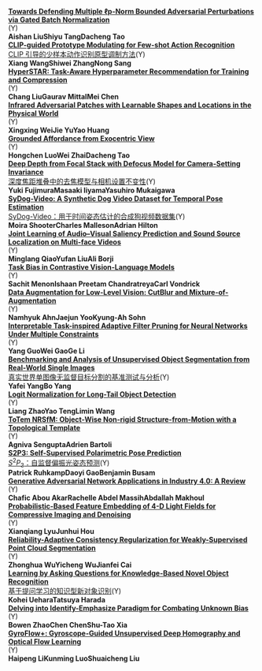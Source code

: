 **[Towards Defending Multiple ℓp-Norm Bounded Adversarial Perturbations via Gated Batch Normalization]( 	https://link.springer.com/article/10.1007/s11263-023-01884-w)**  
[]()(Y)   
**Aishan LiuShiyu TangDacheng Tao**     
**[CLIP-guided Prototype Modulating for Few-shot Action Recognition]( 	https://link.springer.com/article/10.1007/s11263-023-01917-4)**  
[CLIP 引导的少样本动作识别原型调制方法]()(Y)   
**Xiang WangShiwei ZhangNong Sang**     
**[HyperSTAR: Task-Aware Hyperparameter Recommendation for Training and Compression]( 	https://link.springer.com/article/10.1007/s11263-023-01961-0)**  
[]()(Y)   
**Chang LiuGaurav MittalMei Chen**     
**[Infrared Adversarial Patches with Learnable Shapes and Locations in the Physical World]( 	https://link.springer.com/article/10.1007/s11263-023-01963-y)**  
[]()(Y)   
**Xingxing WeiJie YuYao Huang**     
**[Grounded Affordance from Exocentric View]( 	https://link.springer.com/article/10.1007/s11263-023-01962-z)**  
[]()(Y)   
**Hongchen LuoWei ZhaiDacheng Tao**     
**[Deep Depth from Focal Stack with Defocus Model for Camera-Setting Invariance]( 	https://link.springer.com/article/10.1007/s11263-023-01964-x)**  
[深度焦距堆叠中的去焦模型与相机设置不变性]()(Y)   
**Yuki FujimuraMasaaki IiyamaYasuhiro Mukaigawa**     
**[SyDog-Video: A Synthetic Dog Video Dataset for Temporal Pose Estimation]( 	https://link.springer.com/article/10.1007/s11263-023-01946-z)**  
[SyDog-Video：用于时间姿态估计的合成狗视频数据集]()(Y)   
**Moira ShooterCharles MallesonAdrian Hilton**     
**[Joint Learning of Audio–Visual Saliency Prediction and Sound Source Localization on Multi-face Videos]( 	https://link.springer.com/article/10.1007/s11263-023-01950-3)**  
[]()(Y)   
**Minglang QiaoYufan LiuAli Borji**     
**[Task Bias in Contrastive Vision-Language Models]( 	https://link.springer.com/article/10.1007/s11263-023-01945-0)**  
[]()(Y)   
**Sachit MenonIshaan Preetam ChandratreyaCarl Vondrick**     
**[Data Augmentation for Low-Level Vision: CutBlur and Mixture-of-Augmentation]( 	https://link.springer.com/article/10.1007/s11263-023-01970-z)**  
[]()(Y)   
**Namhyuk AhnJaejun YooKyung-Ah Sohn**     
**[Interpretable Task-inspired Adaptive Filter Pruning for Neural Networks Under Multiple Constraints]( 	https://link.springer.com/article/10.1007/s11263-023-01972-x)**  
[]()(Y)   
**Yang GuoWei GaoGe Li**     
**[Benchmarking and Analysis of Unsupervised Object Segmentation from Real-World Single Images]( 	https://link.springer.com/article/10.1007/s11263-023-01973-w)**  
[真实世界单图像无监督目标分割的基准测试与分析]()(Y)   
**Yafei YangBo Yang**     
**[Logit Normalization for Long-Tail Object Detection]( 	https://link.springer.com/article/10.1007/s11263-023-01971-y)**  
[]()(Y)   
**Liang ZhaoYao TengLimin Wang**     
**[ToTem NRSfM: Object-Wise Non-rigid Structure-from-Motion with a Topological Template]( 	https://link.springer.com/article/10.1007/s11263-023-01923-6)**  
[]()(Y)   
**Agniva SenguptaAdrien Bartoli**     
**[S2P3: Self-Supervised Polarimetric Pose Prediction]( 	https://link.springer.com/article/10.1007/s11263-023-01965-w)**  
[$S^2P_3$：自监督偏振光姿态预测]()(Y)   
**Patrick RuhkampDaoyi GaoBenjamin Busam**     
**[Generative Adversarial Network Applications in Industry 4.0: A Review]( 	https://link.springer.com/article/10.1007/s11263-023-01966-9)**  
[]()(Y)   
**Chafic Abou AkarRachelle Abdel MassihAbdallah Makhoul**     
**[Probabilistic-Based Feature Embedding of 4-D Light Fields for Compressive Imaging and Denoising]( 	https://link.springer.com/article/10.1007/s11263-023-01974-9)**  
[]()(Y)   
**Xianqiang LyuJunhui Hou**     
**[Reliability-Adaptive Consistency Regularization for Weakly-Supervised Point Cloud Segmentation]( 	https://link.springer.com/article/10.1007/s11263-023-01975-8)**  
[]()(Y)   
**Zhonghua WuYicheng WuJianfei Cai**     
**[Learning by Asking Questions for Knowledge-Based Novel Object Recognition]( 	https://link.springer.com/article/10.1007/s11263-023-01976-7)**  
[基于提问学习的知识型新对象识别]()(Y)   
**Kohei UeharaTatsuya Harada**     
**[Delving into Identify-Emphasize Paradigm for Combating Unknown Bias]( 	https://link.springer.com/article/10.1007/s11263-023-01969-6)**  
[]()(Y)   
**Bowen ZhaoChen ChenShu-Tao Xia**     
**[GyroFlow+: Gyroscope-Guided Unsupervised Deep Homography and Optical Flow Learning]( 	https://link.springer.com/article/10.1007/s11263-023-01978-5)**  
[]()(Y)   
**Haipeng LiKunming LuoShuaicheng Liu**
